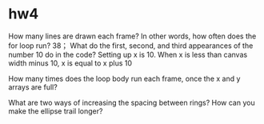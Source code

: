 # hw4
How many lines are drawn each frame? In other words, how often does the for loop run?
38；
What do the first, second, and third appearances of the number 10 do in the code?
Setting up x is 10. When x is less than canvas width minus 10, x is equal to x plus 10 



How many times does the loop body run each frame, once the x and y arrays are full?

What are two ways of increasing the spacing between rings?
How can you make the ellipse trail longer?
